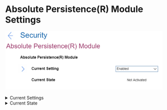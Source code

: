 # Absolute Persistence(R) Module Settings #
![](./img/abspersistencemodule.png)

<details><summary>Current Settings</summary>
This option enables or disables the BIOS interface to activate Absolute Persistence module. This is an optional monitoring service from Absolute Software.<br>
One of 3 possible states:

1.	**Enabled** – enables the activation. Default.
2.	Disabled – disables the activation.
3.	Permanently Disabled – permanently disables the activation.<br> 
    **Note**. This selection requires additional confirmation. If this module is permanently disabled, then you will be never able to enable this setting again. 

| WMI Setting name | Values |
|:---|:---|
| AbsolutePersistenceModuleActivation |  |
</details>


<details><summary>Current State</summary>
Shows the current status. One of 2 possible values:

1.	**Not Activated** – module is turned off. Default.
2.	Activated – Absolute Persistence is activated on OS.

| WMI Setting name | Values |
|:---|:---|
| Not available via WMI |  |
</details>